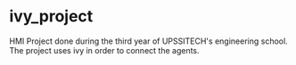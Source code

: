 # ivy_project

HMI Project done during the third year of UPSSITECH's engineering school. The project uses ivy in order to connect the agents.
